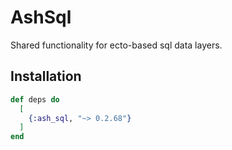 # AshSql

Shared functionality for ecto-based sql data layers.

## Installation

```elixir
def deps do
  [
    {:ash_sql, "~> 0.2.68"}
  ]
end
```
